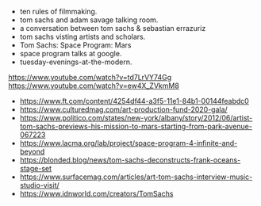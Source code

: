 * ten rules of filmmaking.
* tom sachs and adam savage talking room.
* a conversation between tom sachs & sebastian errazuriz
* tom sachs visting artists and scholars.
* Tom Sachs: Space Program: Mars
* space program talks at google.
* tuesday-evenings-at-the-modern.

https://www.youtube.com/watch?v=td7LrVY74Gg
https://www.youtube.com/watch?v=ew4X_ZVkmM8


- https://www.ft.com/content/4254df44-a3f5-11e1-84b1-00144feabdc0
- https://www.culturedmag.com/art-production-fund-2020-gala/
- https://www.politico.com/states/new-york/albany/story/2012/06/artist-tom-sachs-previews-his-mission-to-mars-starting-from-park-avenue-067223
- https://www.lacma.org/lab/project/space-program-4-infinite-and-beyond
- https://blonded.blog/news/tom-sachs-deconstructs-frank-oceans-stage-set
- https://www.surfacemag.com/articles/art-tom-sachs-interview-music-studio-visit/
- https://www.idnworld.com/creators/TomSachs


